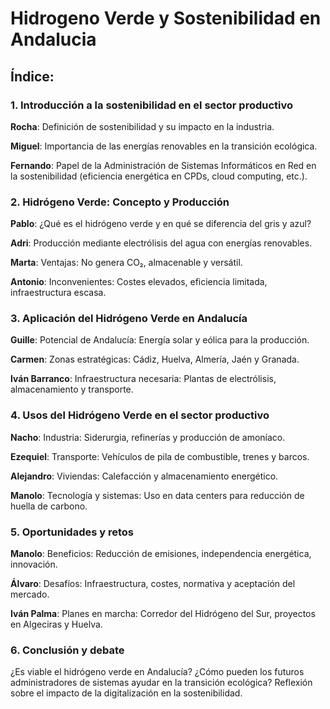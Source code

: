 # Hidrogeno Verde y Sostenibilidad en Andalucia
## Índice: 
### 1. Introducción a la sostenibilidad en el sector productivo
**Rocha**: Definición de sostenibilidad y su impacto en la industria.

**Miguel**: Importancia de las energías renovables en la transición ecológica.

**Fernando**: Papel de la Administración de Sistemas Informáticos en Red en la sostenibilidad (eficiencia energética en CPDs, cloud computing, etc.).
### 2. Hidrógeno Verde: Concepto y Producción
**Pablo**: ¿Qué es el hidrógeno verde y en qué se diferencia del gris y azul?

**Adri**: Producción mediante electrólisis del agua con energías renovables.

**Marta**: Ventajas: No genera CO₂, almacenable y versátil.

**Antonio**: Inconvenientes: Costes elevados, eficiencia limitada, infraestructura escasa.
### 3. Aplicación del Hidrógeno Verde en Andalucía
**Guille**: Potencial de Andalucía: Energía solar y eólica para la producción.

**Carmen**: Zonas estratégicas: Cádiz, Huelva, Almería, Jaén y Granada.

**Iván Barranco**: Infraestructura necesaria: Plantas de electrólisis, almacenamiento y transporte.
### 4. Usos del Hidrógeno Verde en el sector productivo
**Nacho**: Industria: Siderurgia, refinerías y producción de amoníaco.

**Ezequiel**: Transporte: Vehículos de pila de combustible, trenes y barcos.

**Alejandro**: Viviendas: Calefacción y almacenamiento energético.

**Manolo**: Tecnología y sistemas: Uso en data centers para reducción de huella de carbono.
### 5. Oportunidades y retos
**Manolo**: Beneficios: Reducción de emisiones, independencia energética, innovación.

**Álvaro**: Desafíos: Infraestructura, costes, normativa y aceptación del mercado.

**Iván Palma**: Planes en marcha: Corredor del Hidrógeno del Sur, proyectos en Algeciras y Huelva.

### 6. Conclusión y debate
¿Es viable el hidrógeno verde en Andalucía?
¿Cómo pueden los futuros administradores de sistemas ayudar en la transición ecológica?
Reflexión sobre el impacto de la digitalización en la sostenibilidad.
